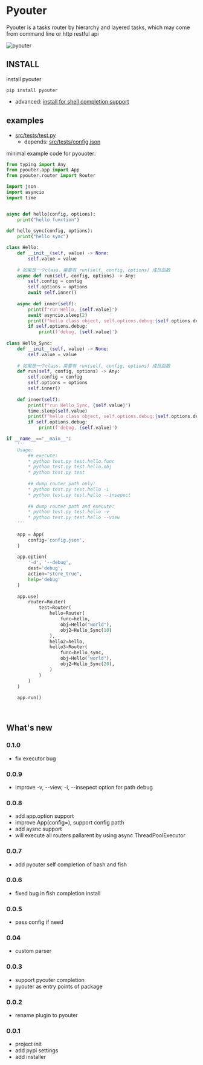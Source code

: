 # Pyouter

Pyouter is a tasks router by  hierarchy and layered tasks, which may come from command line or http restful api

![pyouter](pyouter.gif)

## INSTALL

install pyouter

```shell
pip install pyouter
```

* advanced: [install for shell completion support](./advanced.md)

## examples

* [src/tests/test.py](src/tests/test.py)
  * depends: [src/tests/config.json](src/tests/config.json)

minimal example code for pyouoter:

```python
from typing import Any
from pyouter.app import App
from pyouter.router import Router

import json
import asyncio
import time


async def hello(config, options):
    print("hello function")
    
def hello_sync(config, options):
    print("hello sync")

class Hello:
    def __init__(self, value) -> None:
        self.value = value
    
    # 如果是一个class，需要有 run(self, config, options) 成员函数
    async def run(self, config, options) -> Any:
        self.config = config
        self.options = options
        await self.inner()
    
    async def inner(self):
        print(f"run Hello, {self.value}")
        await asyncio.sleep(2)
        print(f"hello class object, self.options.debug:{self.options.debug}, sleep 2s")
        if self.options.debug:
            print(f'debug, {self.value}')
            
class Hello_Sync:
    def __init__(self, value) -> None:
        self.value = value
    
    # 如果是一个class，需要有 run(self, config, options) 成员函数
    def run(self, config, options) -> Any:
        self.config = config
        self.options = options
        self.inner()
    
    def inner(self):
        print(f"run Hello_Sync, {self.value}")
        time.sleep(self.value)
        print(f"hello class object, self.options.debug:{self.options.debug}, sleep {self.value}s")
        if self.options.debug:
            print(f'debug, {self.value}')

if __name__=="__main__":
    '''
    Usage:
        ## execute:
        * python test.py test.hello.func
        * python test.py test.hello.obj
        * python test.py test
        
        ## dump router path only:
        * python test.py test.hello -i
        * python test.py test.hello --insepect
        
        ## dump router path and execute:
        * python test.py test.hello -v
        * python test.py test.hello --view
    '''
    
    app = App(
        config='config.json',
    )
    
    app.option(
        '-d', '--debug',
        dest='debug',
        action="store_true",
        help='debug'
    )
    
    app.use(
        router=Router(
            test=Router(
                hello=Router(
                    func=hello,
                    obj=Hello("world"),
                    obj2=Hello_Sync(10)
                ),
                hello2=hello,
                hello3=Router(
                    func=hello_sync,
                    obj=Hello("world"),
                    obj2=Hello_Sync(20),
                )
            )
        )
    )
    
    app.run()
    
    
```

## What's new

### 0.1.0

* fix executor bug

### 0.0.9

* improve -v, --view, -i, --insepect option for path debug

### 0.0.8

* add app.option support
* improve App(config=), support config patth
* add aysnc support
* will execute all routers pallarent by using async ThreadPoolExecutor

### 0.0.7

* add pyouter self completion of bash and fish

### 0.0.6

* fixed bug in fish completion install

### 0.0.5

* pass config if need

### 0.04

* custom parser

### 0.0.3

* support pyouter completion
* pyouter as entry points of package

### 0.0.2

* rename plugin to pyouter

### 0.0.1

* project init
* add pypi settings
* add installer
